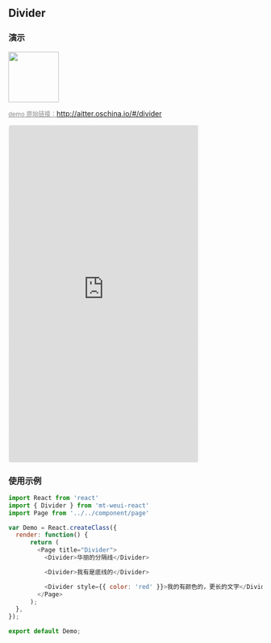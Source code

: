 ## Divider

### 演示

<img width="100" src="http://qr.topscan.com/api.php?text=http://aitter.oschina.io/#/divider"/>

<a href="http://aitter.oschina.io/#/divider" target="_blank" style="font-size:12px;color:#888;">demo 原始链接：http://aitter.oschina.io/#/divider</a>

<div style="width:377px;height:667px;display:inline-block;border:1px dashed #ececec;border-radius:5px;overflow:hidden;">
  <iframe src="http://aitter.oschina.io/#/divider" width="375" height="667" border="0" frameborder="0"></iframe>
</div>


### 使用示例

``` javascript
import React from 'react'
import { Divider } from 'mt-weui-react'
import Page from '../../component/page'

var Demo = React.createClass({
  render: function() {
      return (
        <Page title="Divider">
          <Divider>华丽的分隔线</Divider>

          <Divider>我有是底线的</Divider>

          <Divider style={{ color: 'red' }}>我的有颜色的，更长的文字</Divider>
        </Page>
      );
  },
});

export default Demo;

```

